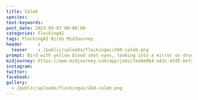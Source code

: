 ```yaml
---
title: Caleb
species: 
text-keywords: 
post_date: 2023-05-07 00:00:00
categories: FlockingAI
tags: FlockingAI Birds MidJourney 
header      :
  teaser    : /public/uploads/flockingai/260-caleb.png
prompt: Bird with yellow blood shot eyes, looking into a mirror on drugs, scared, fear and loathing, gonzo, manga, artistic creative
midjourney: https://www.midjourney.com/app/jobs/7ee8e0b4-a41c-42d5-befa-403fe5f93596
instagram: 
twitter: 
facebook: 
gallery: 
  - /public/uploads/flockingai/260-caleb.png
---
```


